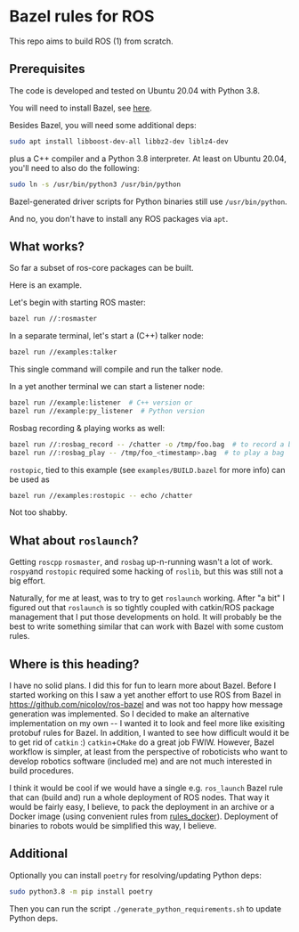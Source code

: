 # Bazel rules for ROS

This repo aims to build ROS (1) from scratch.

## Prerequisites

The code is developed and tested on Ubuntu 20.04 with Python 3.8.

You will need to install Bazel, see [here](https://docs.bazel.build/versions/master/install.html).

Besides Bazel, you will need some additional deps:

```sh
sudo apt install libboost-dev-all libbz2-dev liblz4-dev
```

plus a C++ compiler and a Python 3.8 interpreter. At least on Ubuntu 20.04,
you'll need to also do the following:

```sh
sudo ln -s /usr/bin/python3 /usr/bin/python
```

Bazel-generated driver scripts for Python binaries still use `/usr/bin/python`.

And no, you don't have to install any ROS packages via `apt`.

## What works?

So far a subset of ros-core packages can be built.

Here is an example.

Let's begin with starting ROS master:

```sh
bazel run //:rosmaster
```

In a separate terminal, let's start a (C++) talker node:

```sh
bazel run //examples:talker
```

This single command will compile and run the talker node.

In a yet another terminal we can start a listener node:

```sh
bazel run //example:listener  # C++ version or
bazel run //example:py_listener  # Python version
```

Rosbag recording & playing works as well:

```sh
bazel run //:rosbag_record -- /chatter -o /tmp/foo.bag  # to record a bag or
bazel run //:rosbag_play -- /tmp/foo_<timestamp>.bag  # to play a bag
```

`rostopic`, tied to this example (see `examples/BUILD.bazel` for more info) can
be used as

```sh
bazel run //examples:rostopic -- echo /chatter
```

Not too shabby.

## What about `roslaunch`?

Getting `roscpp` `rosmaster`, and `rosbag` up-n-running wasn't a lot of work.
`rospy`and `rostopic` required some hacking of `roslib`, but this was still
not a big effort.

Naturally, for me at least, was to try to get `roslaunch` working. After "a bit"
I figured out that `roslaunch` is so tightly coupled with catkin/ROS package
management that I put those developments on hold. It will probably be the best
to write something similar that can work with Bazel with some custom rules.

## Where is this heading?

I have no solid plans. I did this for fun to learn more about Bazel. Before I
started working on this I saw a yet another effort to use ROS from Bazel in
https://github.com/nicolov/ros-bazel and was not too happy how message
generation was implemented. So I decided to make an alternative implementation
on my own -- I wanted it to look and feel more like exisiting protobuf rules for
Bazel. In addition, I wanted to see how difficult would it be to get rid of
`catkin` :) `catkin`+`CMake` do a great job FWIW. However, Bazel workflow is
simpler, at least from the perspective of roboticists who want to develop
robotics software (included me) and are not much interested in build
procedures.

I think it would be cool if we would have a single e.g. `ros_launch`
Bazel rule that can (build and) run a whole deployment of ROS nodes. That way it
would be fairly easy, I believe, to pack the deployment in an archive or a
Docker image (using convenient rules from [rules_docker](https://github.com/bazelbuild/rules_docker)).
Deployment of binaries to robots would be simplified this way, I believe.

## Additional

Optionally you can install `poetry` for resolving/updating Python deps:

```sh
sudo python3.8 -m pip install poetry
```

Then you can run the script `./generate_python_requirements.sh` to update
Python deps.
